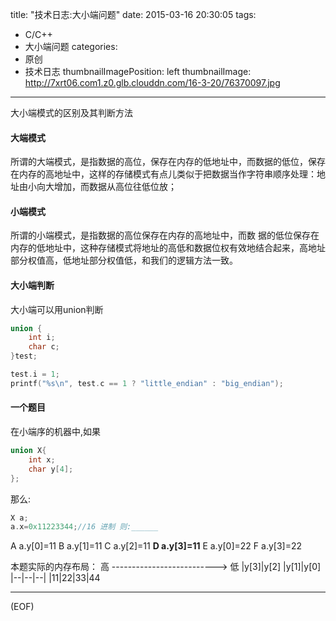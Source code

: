 title: "技术日志:大小端问题"
date: 2015-03-16 20:30:05
tags:
  - C/C++
  - 大小端问题
categories:
  - 原创
  - 技术日志
thumbnailImagePosition: left
thumbnailImage: http://7xrt06.com1.z0.glb.clouddn.com/16-3-20/76370097.jpg
---

大小端模式的区别及其判断方法
<!-- excerpt -->

#### 大端模式
所谓的大端模式，是指数据的高位，保存在内存的低地址中，而数据的低位，保存在内存的高地址中，<!--more-->这样的存储模式有点儿类似于把数据当作字符串顺序处理：地址由小向大增加，而数据从高位往低位放；

#### 小端模式
所谓的小端模式，是指数据的高位保存在内存的高地址中，而数 据的低位保存在内存的低地址中，这种存储模式将地址的高低和数据位权有效地结合起来，高地址部分权值高，低地址部分权值低，和我们的逻辑方法一致。

#### 大小端判断
大小端可以用union判断 
```C
union { 
    int i; 
    char c; 
}test; 

test.i = 1; 
printf("%s\n", test.c == 1 ? "little_endian" : "big_endian");
```

#### 一个题目

在小端序的机器中,如果
```C
union X{
	int x;
	char y[4]; 
};
```
那么: 
```C
X a; 
a.x=0x11223344;//16 进制 则:______ 
```
A   a.y[0]=11 
B   a.y[1]=11 
C   a.y[2]=11 
**D   a.y[3]=11** 
E   a.y[0]=22 
F   a.y[3]=22

本题实际的内存布局：
高   -------------------------->  低
|y[3]|y[2]	|y[1]|y[0]
|--|--|--|
|11|22|33|44

***
(EOF)

